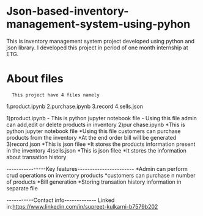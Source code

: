# Json-based-inventory-management-system-using-pyhon
This is inventory management system project developed using python and json library.
 I developed this project in period of one month internship at ETG.
# About files
      This project have 4 files namely
 1.product.ipynb
 2.purchase.ipynb
 3.record
 4.sells.json
 
 1)product.ipynb
     - This is python jupyter notebook file
     - Using this file admin can add,edit or delete products in inventory
  2)pur
  chase.ipynb
     *This is python jupyter notebook file
     *Using this file customers can purchase products from the inventory
     *At the end order bill will be generated
  3)record.json
     *This is json filee
     *It stores the products information present in the inventory
  4)sells.json
     *This is json filee
     *It stores the information about transation history

----------------Key features-----------------------
    *Admin can perform crud operations on inventory products
    *customers can purchase n number of products
    *Bill generation
    *Storing transation history information in separate file

-----------Contact info-------------
Linked in:https://www.linkedin.com/in/supreet-kulkarni-b7579b202

